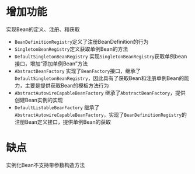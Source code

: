 # 增加功能
实现Bean的定义、注册、和获取
- `BeanDefinitionRegistry`定义了注册BeanDefinition的行为
- `SingletonBeanRegistry`定义获取单例Bean的方法
- `DefaultSingletonBeanRegistry` 实现`SingletonBeanRegistry`获取单例bean接口，增加“添加单例Bean”方法
- `AbstractBeanFactory` 实现了`BeanFactory`接口，继承了`DefaultSingletonBeanRegistry`，因此具有了获取Bean和注册单例Bean的能力，主要是提供获取Bean的模板方法行为
- `AbstractAutowireCapableBeanFactory` 继承了`AbstractBeanFactory`，提供创建Bean实例的实现
- `DefaultListableBeanFactory` 继承了`AbstractAutowireCapableBeanFactory`，实现了`BeanDefinitionRegistry`的注册Bean定义接口，提供单例Bean的获取

# 缺点
实例化Bean不支持带参数构造方法